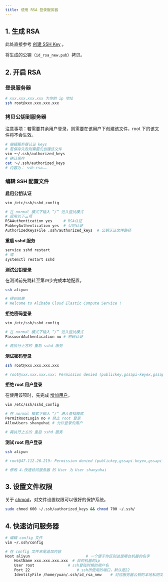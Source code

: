 ```yaml
---
title: 使用 RSA 登录服务器
---
```


## 1. 生成 RSA

此处直接参考 [创建 SSH Key](/Base/git/01-generate-ssh-key.html#_1-创建-ssh-key-步骤) 。

将生成的公钥（`id_rsa_new.pub`）拷贝。



## 2. 开启 RSA

### 登录服务器

```bash
# xxx.xxx.xxx.xxx 为你的 ip 地址
ssh root@xxx.xxx.xxx.xxx
```

### 拷贝公钥到服务器

注意事项：若需要其余用户登录，则需要在该用户下创建该文件，root 下的该文件将不会生效。

```bash
# 编辑服务器认证 keys
# 若保存失败则需要先创建该文件
vim ～/.ssh/authorized_keys
# 确认保存
cat ～/.ssh/authorized_keys
# 内容为： ssh-rsa……
```

### 编辑 SSH 配置文件

**启用公钥认证**

```bash
vim /etc/ssh/sshd_config

# 在 normal 模式下输入 “/” 进入查找模式
# 启用以下三项
RSAAuthentication yes     # RSA认证
PubkeyAuthentication yes  # 公钥认证
AuthorizedKeysFile .ssh/authorized_keys  # 公钥认证文件路径
```

**重启 sshd 服务**

```bash
service sshd restart
# 或
systemctl restart sshd
```

**测试公钥登录**

在测试前先跳转至第四步完成本地配置。

```bash
ssh aliyun

# 得到结果
# Welcome to Alibaba Cloud Elastic Compute Service !
```

**拒绝密码登录**

```bash
vim /etc/ssh/sshd_config

# 在 normal 模式下输入 “/” 进入查找模式
PasswordAuthentication no # 密码认证

# 再执行上方的 重启 sshd 服务
```

**测试密码登录**

```bash
ssh root@xxx.xxx.xxx.xxx

# root@xxx.xxx.xxx.xxx: Permission denied (publickey,gssapi-keyex,gssapi-with-mic).
```

**拒绝 root 用户登录**

在使用该项时，先完成 [增加用户](/OS/centos/02-add-user.html)。

```bash
vim /etc/ssh/sshd_config

# 在 normal 模式下输入 “/” 进入查找模式
PermitRootLogin no # 禁止 root 登录
AllowUsers shanyuhai # 允许登录的用户

# 再执行上方的 重启 sshd 服务
```

**测试 root 用户登录**

```bash
ssh aliyun

# root@47.112.26.219: Permission denied (publickey,gssapi-keyex,gssapi-with-mic).

# 修改 4.快速访问服务器 的 User 为 User shanyuhai
```





## 3. 设置文件权限

关于 [chmod](https://zh.wikipedia.org/wiki/Chmod)，对文件设置权限可以很好的保护系统。

```bash
sudo chmod 600 ~/.ssh/authorized_keys && chmod 700 ~/.ssh/
```



## 4. 快速访问服务器

```bash
# 编辑 config 文件
vim ~/.ssh/config

# 在 config 文件末尾追加内容
Host aliyun                  		# 一个便于你区别这是哪台机器的名字
    HostName xxx.xxx.xxx.xxx  # 目的机器的ip
    User root         		# ssh登陆时候的用户名
    Port 22               		# ssh所使用的端口，默认是22
    IdentityFile /home/yuan/.ssh/id_rsa_new    # 对应服务器公钥的本地私钥文件路径
```

